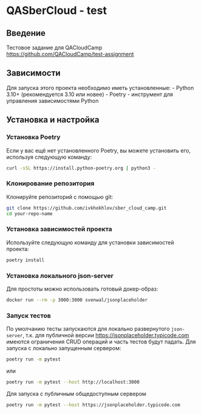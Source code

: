# QASberCloud - test
## Введение

Тестовое задание для QACloudCamp
https://github.com/QACloudCamp/test-assignment

## Зависимости
Для запуска этого проекта необходимо иметь установленные:
	- Python 3.10+ (рекомендуется 3.10 или новее)
	- Poetry - инструмент для управления зависимостями Python

## Установка и настройка
### Установка Poetry
Если у вас ещё нет установленного Poetry, вы можете установить его, используя следующую команду:
```bash
curl -sSL https://install.python-poetry.org | python3 -
```
### Клонирование репозитория
Клонируйте репозиторий с помощью git:
```bash
git clone https://github.com/ivkhokhlov/sber_cloud_camp.git
cd your-repo-name
```
### Установка зависимостей проекта
Используйте следующую команду для установки зависимостей проекта:
```bash
poetry install
```
### Установка локального json-server
Для простоты можно использовать готовый докер-образ:
```bash
docker run --rm -p 3000:3000 svenwal/jsonplaceholder
```
### Запуск тестов
По умолчанию тесты запускаются для локально развернутого `json-server`, т.к. для публичной версии https://jsonplaceholder.typicode.com имеются ограничения CRUD операций и часть тестов будут падать.
Для запуска с локально запущенным сервером:
```bash
poetry run -m pytest
```
или
```bash
poetry run -m pytest --host http://localhost:3000
```
Для запуска с публичным общедоступным сервером
```bash
poetry run -m pytest --host https://jsonplaceholder.typicode.com
```